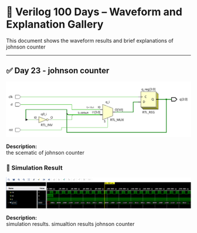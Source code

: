 
# 📘 Verilog 100 Days – Waveform and Explanation Gallery

This document shows the waveform results and brief explanations of  johnson counter

---

## ✅ Day 23 - johnson counter

 

![johnson counter](./images/johnson_schematic.png)

**Description:**  
  the scematic of  johnson counter

 
 
 

 
 
### 🔬 Simulation Result

![Simulation Waveform](./images/johnson_sim.png)

**Description:**  
simulation results.
simualtion results  johnson counter
